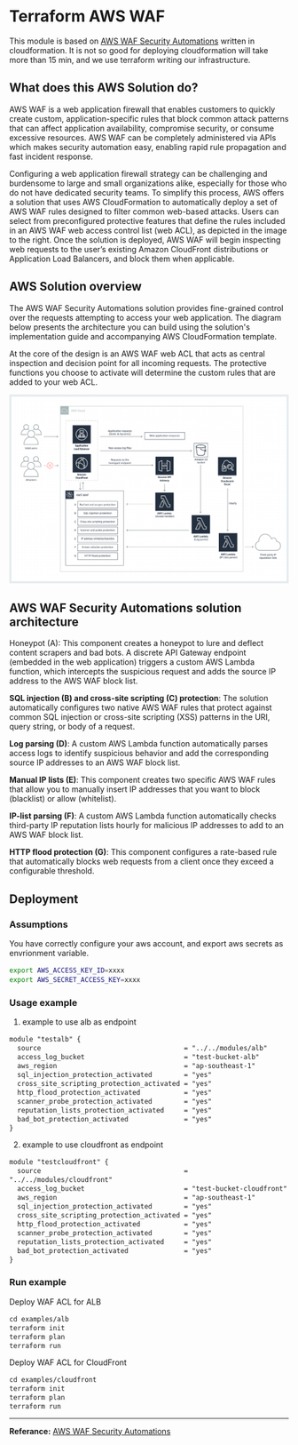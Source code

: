 # Terraform AWS WAF

This module is based on [AWS WAF Security Automations](https://aws.amazon.com/cn/solutions/aws-waf-security-automations/) written in cloudformation. It is not so good for deploying cloudformation will take more than 15 min, and we use terraform writing our infrastructure.

## What does this AWS Solution do?

AWS WAF is a web application firewall that enables customers to quickly create custom, application-specific rules that block common attack patterns that can affect application availability, compromise security, or consume excessive resources. AWS WAF can be completely administered via APIs which makes security automation easy, enabling rapid rule propagation and fast incident response.

Configuring a web application firewall strategy can be challenging and burdensome to large and small organizations alike, especially for those who do not have dedicated security teams. To simplify this process, AWS offers a solution that uses AWS CloudFormation to automatically deploy a set of AWS WAF rules designed to filter common web-based attacks. Users can select from preconfigured protective features that define the rules included in an AWS WAF web access control list (web ACL), as depicted in the image to the right. Once the solution is deployed, AWS WAF will begin inspecting web requests to the user’s existing Amazon CloudFront distributions or Application Load Balancers, and block them when applicable.

## AWS Solution overview

The AWS WAF Security Automations solution provides fine-grained control over the requests attempting to access your web application. The diagram below presents the architecture you can build using the solution's implementation guide and accompanying AWS CloudFormation template.

At the core of the design is an AWS WAF web ACL that acts as central inspection and decision point for all incoming requests. The protective functions you choose to activate will determine the custom rules that are added to your web ACL.

![image](./waf-security-automations-architecture.png)

## AWS WAF Security Automations solution architecture
Honeypot (A): This component creates a honeypot to lure and deflect content scrapers and bad bots. A discrete API Gateway endpoint (embedded in the web application) triggers a custom AWS Lambda function, which intercepts the suspicious request and adds the source IP address to the AWS WAF block list.

**SQL injection (B) and cross-site scripting (C) protection**: The solution automatically configures two native AWS WAF rules that protect against common SQL injection or cross-site scripting (XSS) patterns in the URI, query string, or body of a request.

**Log parsing (D)**: A custom AWS Lambda function automatically parses access logs to identify suspicious behavior and add the corresponding source IP addresses to an AWS WAF block list.

**Manual IP lists (E)**: This component creates two specific AWS WAF rules that allow you to manually insert IP addresses that you want to block (blacklist) or allow (whitelist).

**IP-list parsing (F)**: A custom AWS Lambda function automatically checks third-party IP reputation lists hourly for malicious IP addresses to add to an AWS WAF block list.

**HTTP flood protection (G)**: This component configures a rate-based rule that automatically blocks web requests from a client once they exceed a configurable threshold.

## Deployment

### Assumptions

You have correctly configure your aws account, and export aws secrets as envrionment variable.
```bash
export AWS_ACCESS_KEY_ID=xxxx
export AWS_SECRET_ACCESS_KEY=xxxx
```

### Usage example
1. example to use alb as endpoint
```hcl
module "testalb" {
  source                                    = "../../modules/alb"
  access_log_bucket                         = "test-bucket-alb"
  aws_region                                = "ap-southeast-1"
  sql_injection_protection_activated        = "yes"
  cross_site_scripting_protection_activated = "yes"
  http_flood_protection_activated           = "yes"
  scanner_probe_protection_activated        = "yes"
  reputation_lists_protection_activated     = "yes"
  bad_bot_protection_activated              = "yes"
}

```

2. example to use cloudfront as endpoint

```hcl
module "testcloudfront" {
  source                                    = "../../modules/cloudfront"
  access_log_bucket                         = "test-bucket-cloudfront"
  aws_region                                = "ap-southeast-1"
  sql_injection_protection_activated        = "yes"
  cross_site_scripting_protection_activated = "yes"
  http_flood_protection_activated           = "yes"
  scanner_probe_protection_activated        = "yes"
  reputation_lists_protection_activated     = "yes"
  bad_bot_protection_activated              = "yes"
}
```

### Run example

Deploy WAF ACL for ALB
```
cd examples/alb
terraform init
terraform plan
terraform run
```

Deploy WAF ACL for CloudFront
```
cd examples/cloudfront
terraform init
terraform plan
terraform run
```

---
**Referance:**
[AWS WAF Security Automations](https://aws.amazon.com/cn/solutions/aws-waf-security-automations/)
